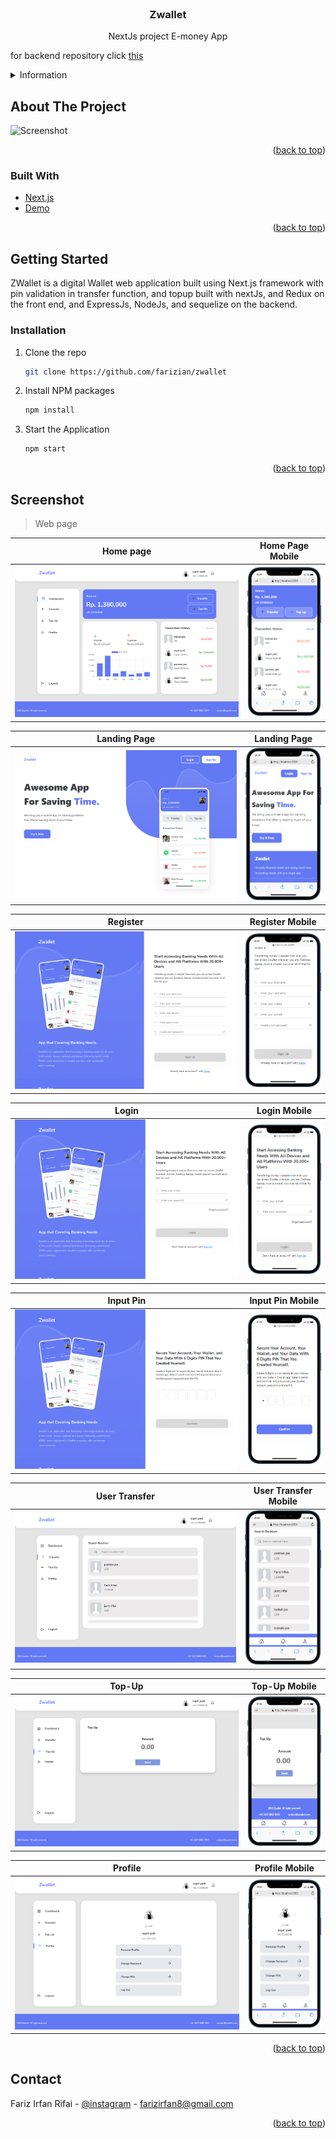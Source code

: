 <div id="top"></div>

<!-- PROJECT LOGO -->
<br />
<div align="center">

<h3 align="center">Zwallet</h3>

  <p align="center">
    NextJs project E-money App
    <br/>
    
  </p>
</div>

for backend repository click [this](https://github.com/farizian/chatting_BE)

<!-- TABLE OF CONTENTS -->
<details>
  <summary>Information</summary>
  <ol>
    <li>
      <a href="#about-the-project">About The Project</a>
      <ul>
        <li><a href="#built-with">Built With</a></li>
      </ul>
    </li>
    <li>
      <a href="#getting-started">Getting Started</a>
      <ul>
        <li><a href="#installation">Installation</a></li>
      </ul>
    </li>
    <li><a href="#screenshot">Screenshot</a></li>
    <li><a href="#contact">Contact</a></li>
  </ol>
</details>



<!-- ABOUT THE PROJECT -->
## About The Project

![Screenshot](ss/chat.png)



<p align="right">(<a href="#top">back to top</a>)</p>



### Built With

* [Next.js](https://nextjs.org/)
* [Demo]()

<p align="right">(<a href="#top">back to top</a>)</p>



<!-- GETTING STARTED -->
## Getting Started

ZWallet is a digital Wallet web application built using Next.js framework with pin validation in transfer function, and topup
built with nextJs, and Redux on the front end, and ExpressJs, NodeJs, and sequelize on the backend.


### Installation

1. Clone the repo
   ```sh
   git clone https://github.com/farizian/zwallet
   ```
2. Install NPM packages
   ```sh
   npm install
   ```
3. Start the Application
   ```js
   npm start
   ```

<p align="right">(<a href="#top">back to top</a>)</p>



<!-- ROADMAP -->
## Screenshot

>Web page

Home page           |  Home Page Mobile
:-------------------------:|:-------------------------:
![](ss/home.png)  |  ![](ss/mobile/home.png)


Landing Page           |  Landing Page
:-------------------------:|:-------------------------:
![](ss/landing.png)  |  ![](ss/mobile/landing.png)


Register           |  Register Mobile
:-------------------------:|:-------------------------:
![](ss/register.png)  |  ![](ss/mobile/register.png)


Login           |  Login Mobile
:-------------------------:|:-------------------------:
![](ss/login.png)  |  ![](ss/mobile/login.png)


Input Pin           |  Input Pin Mobile
:-------------------------:|:-------------------------:
![](ss/pin.png)  |  ![](ss/mobile/pin.png)


User Transfer           |  User Transfer Mobile
:-------------------------:|:-------------------------:
![](ss/userTransfer.png)  |  ![](ss/mobile/userTransfer.png)


Top-Up           |  Top-Up Mobile
:-------------------------:|:-------------------------:
![](ss/topup.png)  |  ![](ss/mobile/topup.png)


Profile           |  Profile Mobile
:-------------------------:|:-------------------------:
![](ss/profile.png)  |  ![](ss/mobile/profile.png)

<p align="right">(<a href="#top">back to top</a>)</p>




<!-- CONTACT -->
## Contact

Fariz Irfan Rifai  - [@instagram](https://www.instagram.com/farizirfan008/) - farizirfan8@gmail.com

<p align="right">(<a href="#top">back to top</a>)</p>

